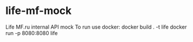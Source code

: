 # life-mf-mock
Life MF.ru internal API mock
To run use docker:
docker build . -t life
docker run -p 8080:8080 life 
